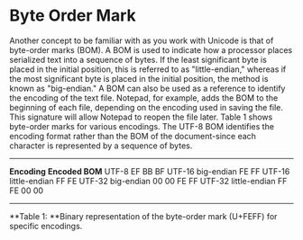 

# Byte Order Mark

Another concept to be familiar with as you work with Unicode is that of byte-order marks (BOM). A BOM is used to indicate how a processor places serialized text into a sequence of bytes. If the least significant byte is placed in the initial position, this is referred to as "little-endian," whereas if the most significant byte is placed in the initial position, the method is known as "big-endian." A BOM can also be used as a reference to identify the encoding of the text file. Notepad, for example, adds the BOM to the beginning of each file, depending on the encoding used in saving the file. This signature will allow Notepad to reopen the file later. Table 1 shows byte-order marks for various encodings. The UTF-8 BOM identifies the encoding format rather than the BOM of the document-since each character is represented by a sequence of bytes.

  ---------------------- -----------------
  **Encoding**           **Encoded BOM**
  UTF-8                  EF BB BF
  UTF-16 big-endian      FE FF
  UTF-16 little-endian   FF FE
  UTF-32 big-endian      00 00 FE FF
  UTF-32 little-endian   FF FE 00 00
  ---------------------- -----------------

**Table 1: **Binary representation of the byte-order mark (U+FEFF) for specific encodings.


